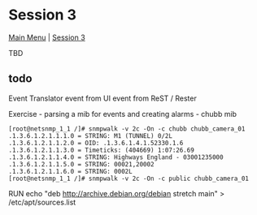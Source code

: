 # Session 3

[Main Menu](../README.md) | [Session 3](../session3/README.md)


TBD

## todo 

Event Translator
event from UI
event from ReST / Rester


Exercise - parsing a mib for events and creating alarms - chubb mib

```
[root@netsnmp_1_1 /]# snmpwalk -v 2c -On -c chubb chubb_camera_01
.1.3.6.1.2.1.1.1.0 = STRING: M1 (TUNNEL) 0/2L
.1.3.6.1.2.1.1.2.0 = OID: .1.3.6.1.4.1.52330.1.6
.1.3.6.1.2.1.1.3.0 = Timeticks: (404669) 1:07:26.69
.1.3.6.1.2.1.1.4.0 = STRING: Highways England - 03001235000
.1.3.6.1.2.1.1.5.0 = STRING: 00021,20002
.1.3.6.1.2.1.1.6.0 = STRING: 0002L
[root@netsnmp_1_1 /]# snmpwalk -v 2c -On -c public chubb_camera_01
```
RUN echo "deb http://archive.debian.org/debian stretch main" > /etc/apt/sources.list


